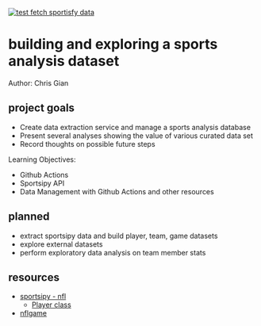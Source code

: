 [![test fetch sportisfy data](https://github.com/chrisgian/sports_analytics/actions/workflows/test.yml/badge.svg?event=workflow_run)](https://github.com/chrisgian/sports_analytics/actions/workflows/test.yml)
# building and exploring a sports analysis dataset
Author: Chris Gian

## project goals
- Create data extraction service and manage a sports analysis database
- Present several analyses showing the value of various curated data set
- Record thoughts on possible future steps

Learning Objectives:
- Github Actions
- Sportsipy API
- Data Management with Github Actions and other resources

## planned 
- extract sportsipy data and build player, team, game datasets
- explore external datasets
- perform exploratory data analysis on team member stats

## resources
- [sportsipy - nfl](https://sportsipy.readthedocs.io/en/latest/nfl.html?highlight=players)
    - [Player class](https://sportsipy.readthedocs.io/en/latest/nfl.html?highlight=players#sportsipy.nfl.player.AbstractPlayer)
- [nflgame](https://pypi.org/project/nflgame/)